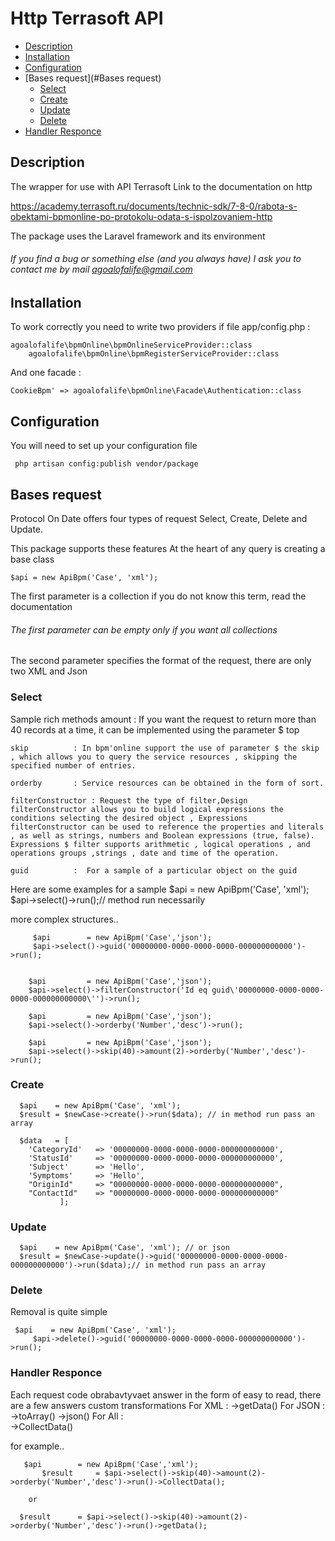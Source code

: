 # Http Terrasoft API


- [Description](#Description)
- [Installation](#Installation)
- [Configuration](#Configuration)
- [Bases request](#Bases request)
    - [Select](#Select)
    - [Create](#Create)
    - [Update](#Update)
    - [Delete](#Delete)
- [Handler Responce](#Handler)



<a name="Description"></a>
## Description

The wrapper for use with API Terrasoft
Link to the documentation on http

https://academy.terrasoft.ru/documents/technic-sdk/7-8-0/rabota-s-obektami-bpmonline-po-protokolu-odata-s-ispolzovaniem-http

The package uses the Laravel framework and its environment

###### If you find a bug or something else (and you always have) I ask you to contact me by mail agoalofalife@gmail.com


<a name="Installation"></a>
## Installation

To work correctly you need to write two providers if file app/config.php : 

	agoalofalife\bpmOnline\bpmOnlineServiceProvider::class
        agoalofalife\bpmOnline\bpmRegisterServiceProvider::class

And one facade : 

	CookieBpm' => agoalofalife\bpmOnline\Facade\Authentication::class


<a name="Configuration"></a>
## Configuration

You will need to set up your configuration file

	 php artisan config:publish vendor/package


<a name="Bases request"></a>
## Bases request

Protocol On Date offers four types of request
Select, Create, Delete and Update.

This package supports these features
At the heart of any query is creating a base class

	$api = new ApiBpm('Case', 'xml');
	
The first parameter is a collection if you do not know this term, read the documentation
###### The first parameter can be empty only if you want all collections


The second parameter specifies the format of the request, there are only two XML and Json
	

<a name="Select"></a>
### Select
Sample rich methods
	amount  	  : If you want the request to return more than 40 records at a time, it can be implemented using the parameter $ top
	
	skip    	  : In bpm'online support the use of parameter $ the skip , which allows you to query the service resources , skipping the specified number of entries.
	
	orderby 	  : Service resources can be obtained in the form of sort.
	
	filterConstructor : Request the type of filter,Design   filterConstructor allows you to build logical expressions the conditions selecting the desired object , Expressions filterConstructor can be used to reference the properties and literals , as well as strings, numbers and Boolean expressions (true, false). Expressions $ filter supports arithmetic , logical operations , and operations groups ,strings , date and time of the operation.
	
	guid		  :  For a sample of a particular object on the guid
	


Here are some examples for a sample
	$api = new ApiBpm('Case', 'xml'); 
    	$api->select()->run();// method run necessarily


more complex structures..

	     $api        = new ApiBpm('Case','json');
	     $api->select()->guid('00000000-0000-0000-0000-000000000000')->run();


 	    $api         = new ApiBpm('Case','json');
	    $api->select()->filterConstructor('Id eq guid\'00000000-0000-0000-0000-000000000000\'')->run();

  	    $api         = new ApiBpm('Case','json');
	    $api->select()->orderby('Number','desc')->run();

	    $api         = new ApiBpm('Case','json');
	    $api->select()->skip(40)->amount(2)->orderby('Number','desc')->run();		



<a name="Create"></a>
### Create
	
 	  $api    = new ApiBpm('Case', 'xml'); 
	  $result = $newCase->create()->run($data); // in method run pass an array

	  $data   = [
        'CategoryId'   => '00000000-0000-0000-0000-000000000000',
        'StatusId'     => '00000000-0000-0000-0000-000000000000',
        'Subject'      => 'Hello',
        'Symptoms'     => 'Hello',
        "OriginId"     => "00000000-0000-0000-0000-000000000000",
        "ContactId"    => "00000000-0000-0000-0000-000000000000"
    		   ];



<a name="Update"></a>
### Update

 	  $api    = new ApiBpm('Case', 'xml'); // or json
	  $result = $newCase->update()->guid('00000000-0000-0000-0000-000000000000')->run($data);// in method run pass an array


<a name="Delete"></a>
### Delete
Removal is quite simple

	 $api    = new ApiBpm('Case', 'xml'); 
         $api->delete()->guid('00000000-0000-0000-0000-000000000000')->run();
       
<a name="Handler"></a>
### Handler  Responce

Each request code obrabavtyvaet answer in the form of easy to read, there are a few answers custom transformations
   For XML : 
	 ->getData()
   For JSON : 
	->toArray()
	->json()
  For All  :  
	->CollectData()
	
	
for example..

	   $api        = new ApiBpm('Case','xml');
           $result     = $api->select()->skip(40)->amount(2)->orderby('Number','desc')->run()->CollectData();
           
		or

	  $result      = $api->select()->skip(40)->amount(2)->orderby('Number','desc')->run()->getData();


